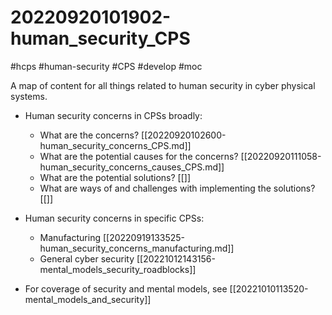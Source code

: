 # 20220920101902-human_security_CPS

#hcps #human-security #CPS #develop #moc

A map of content for all things related to human security in cyber physical systems.

* Human security concerns in CPSs broadly:
    * What are the concerns? [[20220920102600-human_security_concerns_CPS.md]]
    * What are the potential causes for the concerns? [[20220920111058-human_security_concerns_causes_CPS.md]]
    * What are the potential solutions? [[]]
    * What are ways of and challenges with implementing the solutions? [[]]

* Human security concerns in specific CPSs:
    * Manufacturing [[20220919133525-human_security_concerns_manufacturing.md]]
    * General cyber security [[20221012143156-mental_models_security_roadblocks]]

* For coverage of security and mental models, see [[20221010113520-mental_models_and_security]]

